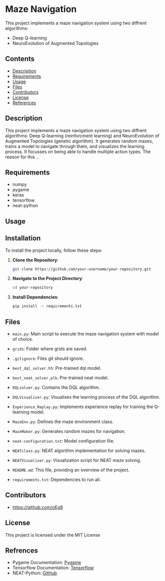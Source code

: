 # Maze Navigation

This project implements a maze navigation system using two diffrent algorithms: 
- Deep Q-learning
- NeuroEvolution of Augmented Topologies 

## Contents

- [Description](#description)
- [Requirements](#requirements)
- [Usage](#usage)
- [Files](#files)
- [Contributors](#contributors)
- [License](#license)
- [References](#references)

## Description

This project implements a maze navigation system using two diffrent algorithms: Deep Q-learning (reinforcment learning) and NeuroEvolution of Augmented Topologies (genetic algorithm). It generates random mazes, trains a model to navigate through them, and visualizes the learning process.
It focusses on being able to handle multiple action types. The reason for this ..

## Requirements

- numpy
- pygame
- keras
- tensorflow
- neat-python

## Usage

## Installation

To install the project locally, follow these steps:

1. **Clone the Repository**:
    ```sh
    git clone https://github.com/your-username/your-repository.git
    ```

2. **Navigate to the Project Directory**:
    ```sh
    cd your-repository
    ```

3. **Install Dependencies**:
    ```sh
    pip install -r requirements.txt
    ```

## Files

- `main.py`: Main script to execute the maze navigation system with model of choice.

- `grids`: Folder where grids are saved.
- `.gitignore`: Files git should ignore.
- `best_dql_solver.h5`: Pre-trained dql model.
- `best_neat_solver.plk`: Pre-trained neat model.
- `DQLsolver.py`: Contains the DQL algorithm.
- `DQLVisualiser.py`: Visualises the learning process of the DQL algorithm.
- `Experience_Replay.py`: Implements experience replay for training the Q-learning model.
- `MazeEnv.py`: Defines the maze environment class.
- `MazeMaker.py`: Generates random mazes for navigation.
- `neat-configuration.txt`: Model configuration file.
- `NEATclass.py`: NEAT algorithm implementation for solving mazes.
- `NEATVisualiser.py`: Visualization script for NEAT maze solving.
- `README.md`: This file, providing an overview of the project.
- `requirements.txt`: Dependencies to run all.

## Contributors

- https://github.com/oEg8

## License

This project is licensed under the MIT License

## Refrences

- Pygame Documentation: [Pygame](https://www.pygame.org/docs/)
- Tensorflow Documentation: [Tensorflow](https://www.tensorflow.org/api_docs)
- NEAT-Python: [GitHub](https://github.com/CodeReclaimers/neat-python)